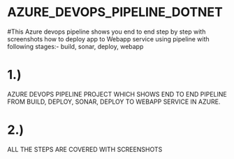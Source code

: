 # AZURE_DEVOPS_PIPELINE_DOTNET

#This Azure devops pipeline shows you end to end step by step with screenshots how to deploy app to Webapp service using pipeline with following stages:- build, sonar, deploy, webapp 
# 1.)
AZURE DEVOPS PIPELINE PROJECT WHICH SHOWS END TO END PIPELINE FROM BUILD, DEPLOY, SONAR, DEPLOY TO WEBAPP SERVICE IN AZURE. 
# 2.)
ALL THE STEPS ARE COVERED WITH SCREENSHOTS
